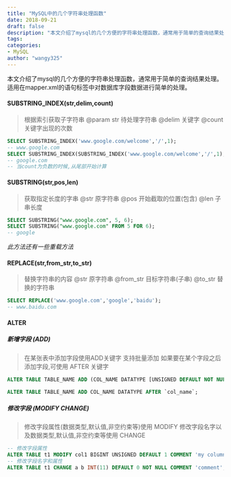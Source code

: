 ```yaml
---
title: "MySQL中的几个字符串处理函数"
date: 2018-09-21
draft: false
description: "本文介绍了mysql的几个方便的字符串处理函数，通常用于简单的查询结果处理。"
tags:
categories:
- MySQL
author: "wangy325"
---
```


本文介绍了mysql的几个方便的字符串处理函数，通常用于简单的查询结果处理。适用在mapper.xml的语句标签中对数据库字段数据进行简单的处理。

<!--more-->

#### SUBSTRING_INDEX(str,delim,count)

> 根据索引获取子字符串
> @param str 待处理字符串
> @delim 关键字
> @count 关键字出现的次数

```sql
SELECT SUBSTRING_INDEX('www.google.com/welcome','/',1);
-- www.google.com
SELECT SUBSTRING_INDEX(SUBSTRING_INDEX('www.google.com/welcome','/',1),'.',-2);
-- google.com
-- 当count为负数的时候,从尾部开始计算
```

#### SUBSTRING(str,pos,len)

> 获取指定长度的字串
> @str 原字符串
> @pos 开始截取的位置(包含)
> @len 子串长度

```sql
SELECT SUBSTRING("www.google.com", 5, 6);
SELECT SUBSTRING("www.google.com" FROM 5 FOR 6);
-- google
```

*此方法还有一些重载方法*

#### REPLACE(str,from_str,to_str)

> 替换字符串的内容 @str 原字符串
> @from_str 目标字符串(子串)
> @to_str 替换的字符串

```sql
SELECT REPLACE('www.google.com','google','baidu');
-- www.baidu.com
```

#### ALTER

##### 新增字段 (ADD)

> 在某张表中添加字段使用ADD关键字
> 支持批量添加
> 如果要在某个字段之后添加字段,可使用 AFTER 关键字

```sql
ALTER TABLE TABLE_NAME ADD (COL_NAME DATATYPE [UNSIGNED DEFAULT NOT NULL COMMENT],COLNAME2 DATATYPE,...);

ALTER TABLE TABLE_NAME ADD COL_NAME DATATYPE AFTER `col_name`;
```

##### 修改字段 (MODIFY CHANGE)

> 修改字段属性(数据类型,默认值,非空约束等)使用 MODIFY
> 修改字段名字以及数据类型,默认值,非空约束等使用 CHANGE

```sql
-- 修改字段属性
ALTER TABLE t1 MODIFY col1 BIGINT UNSIGNED DEFAULT 1 COMMENT 'my column';
-- 修改字段名字和属性
ALTER TABLE t1 CHANGE a b INT(11) DEFAULT 0 NOT NULL COMMENT 'comment';
```
